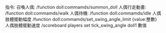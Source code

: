 

指令:
    召喚人偶: /function doll:commamds/summon_doll
    人偶行走動畫:  /function doll:commamds/walk
    人偶待機: /function doll:commamds/idle
    人偶肢體擺動幅度 /function doll:commamds/set_swing_angle_limit {value:整數}
    人偶肢體擺動速度 /scoreboard players set tick_swing_angle doll1 數值